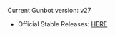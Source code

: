 Current Gunbot version: v27

- Official Stable Releases: [HERE](https://github.com/GuntharDeNiro/BTCT/releases/tag/v27)
